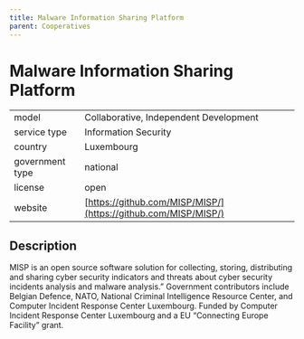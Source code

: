 ```yaml
---
title: Malware Information Sharing Platform
parent: Cooperatives
---
```


# Malware Information Sharing Platform

|                   |                                          |
|:------------------|:-----------------------------------------|
| model             | Collaborative, Independent Development
| service type      | Information Security
| country           | Luxembourg
| government type   | national
| license           | open
| website           | [https://github.com/MISP/MISP/](https://github.com/MISP/MISP/)

## Description
MISP is an open source software solution for collecting, storing, distributing and sharing cyber security indicators and threats about cyber security incidents analysis and malware analysis.” Government contributors include Belgian Defence, NATO, National Criminal Intelligence Resource Center, and Computer Incident Response Center Luxembourg. Funded by Computer Incident Response Center Luxembourg and a EU “Connecting Europe Facility” grant.
